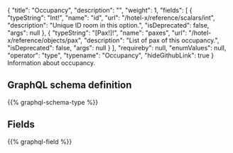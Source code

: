{
  "title": "Occupancy",
  "description": "",
  "weight": 1,
  "fields": [
    {
      "typeString": "Int!",
      "name": "id",
      "url": "/hotel-x/reference/scalars/int",
      "description": "Unique ID room in this option.",
      "isDeprecated": false,
      "args": null
    },
    {
      "typeString": "[Pax!]!",
      "name": "paxes",
      "url": "/hotel-x/reference/objects/pax",
      "description": "List of pax of this occupancy.",
      "isDeprecated": false,
      "args": null
    }
  ],
  "requireby": null,
  "enumValues": null,
  "operator": "type",
  "typename": "Occupancy",
  "hideGithubLink": true
}
Information about occupancy.
## GraphQL schema definition

{{% graphql-schema-type %}}

## Fields

{{% graphql-field %}}
